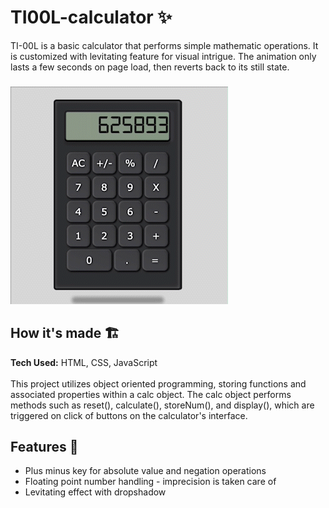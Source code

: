 # TI00L-calculator ✨
TI-00L is a basic calculator that performs simple mathematic operations. It is customized with levitating feature for visual intrigue. The animation only lasts a few seconds on page load, then reverts back to its still state.
###
![floating calculator](https://github.com/tdo95/TI00L-calculator/blob/main/floating-calc.gif)
## How it's made  🏗
**Tech Used:** HTML, CSS, JavaScript <br><br>
This project utilizes object oriented programming, storing functions and associated properties within a calc object. The calc object performs methods such as reset(), calculate(), storeNum(), and display(), which are triggered on click of buttons on the calculator's interface.

## Features 📱
- Plus minus key for absolute value and negation operations
- Floating point number handling - imprecision is taken care of
- Levitating effect with dropshadow

